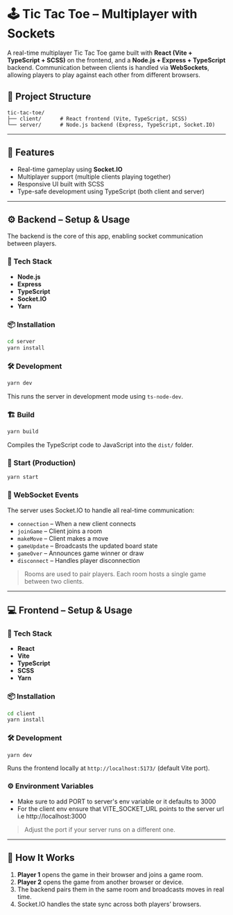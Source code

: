 # 🕹️ Tic Tac Toe – Multiplayer with Sockets

A real-time multiplayer Tic Tac Toe game built with **React (Vite + TypeScript + SCSS)** on the frontend, and a **Node.js + Express + TypeScript** backend. Communication between clients is handled via **WebSockets**, allowing players to play against each other from different browsers.

## 🧱 Project Structure

```
tic-tac-toe/
├── client/      # React frontend (Vite, TypeScript, SCSS)
└── server/      # Node.js backend (Express, TypeScript, Socket.IO)
```

---

## 🚀 Features

- Real-time gameplay using **Socket.IO**
- Multiplayer support (multiple clients playing together)
- Responsive UI built with SCSS
- Type-safe development using TypeScript (both client and server)

---

## ⚙️ Backend – Setup & Usage

The backend is the core of this app, enabling socket communication between players.

### 🔧 Tech Stack

- **Node.js**
- **Express**
- **TypeScript**
- **Socket.IO**
- **Yarn**

### 📦 Installation

```bash
cd server
yarn install
```

### 🛠️ Development

```bash
yarn dev
```

This runs the server in development mode using `ts-node-dev`.

### 🏗️ Build

```bash
yarn build
```

Compiles the TypeScript code to JavaScript into the `dist/` folder.

### 🚀 Start (Production)

```bash
yarn start
```


### 🔌 WebSocket Events

The server uses Socket.IO to handle all real-time communication:

- `connection` – When a new client connects
- `joinGame` – Client joins a room
- `makeMove` – Client makes a move
- `gameUpdate` – Broadcasts the updated board state
- `gameOver` – Announces game winner or draw
- `disconnect` – Handles player disconnection

> Rooms are used to pair players. Each room hosts a single game between two clients.

---

## 💻 Frontend – Setup & Usage

### 🔧 Tech Stack

- **React**
- **Vite**
- **TypeScript**
- **SCSS**
- **Yarn**

### 📦 Installation

```bash
cd client
yarn install
```

### 🛠️ Development

```bash
yarn dev
```

Runs the frontend locally at `http://localhost:5173/` (default Vite port).

### ⚙️ Environment Variables
 - Make sure to add PORT to server's env variable or it defaults to 3000
 - For the client env ensure that VITE_SOCKET_URL points to the server url i.e http://localhost:3000
> Adjust the port if your server runs on a different one.

---

## 🔄 How It Works

1. **Player 1** opens the game in their browser and joins a game room.
2. **Player 2** opens the game from another browser or device.
3. The backend pairs them in the same room and broadcasts moves in real time.
4. Socket.IO handles the state sync across both players’ browsers.

